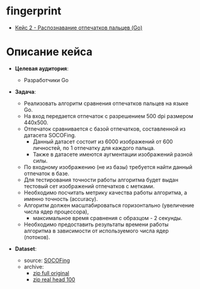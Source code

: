 # fingerprint 
- [Кейс 2 - Распознавание отпечатков пальцев (Go)](https://www.zavodit.ru/ru/profile/hackathons-participant/case/16)

# Описание кейса
- __Целевая аудитория__: 
  - Разработчики Go
- __Задача__: 
  - Реализовать алгоритм сравнения отпечатков пальцев на языке Go. 
  - На вход передается отпечаток с разрешением 500 dpi размером 440x500. 
  - Отпечаток сравнивается с базой отпечатков, составленной из датасета SOCOFing.
    - Данный датасет состоит из 6000 изображений от 600 личностей, по 1 отпечатку для каждого пальца. 
    - Также в датасете имеются аугментации изображений разной силы.
  - По входному изображению (не из базы) требуется найти данный отпечаток в базе. 
  - Для тестирования точности работы алгоритма будет выдан тестовый сет изображений отпечатков с метками. 
  - Необходимо посчитать метрикy качества работы алгоритма, а именно точность (accuracy).
  - Алгоритм должен масштабироваться горизонтально (увеличение числа ядер процессора), 
    - максимальное время сравнения с образцом - 2 секунды. 
  - Необходимо предоставить результаты времени работы алгоритма в зависимости от используемого числа ядер (потоков).

- __Dataset__:
  - source: [SOCOFing](https://www.kaggle.com/datasets/ruizgara/socofing)
  - archive: 
    - [zip full original](https://drive.google.com/file/d/1FNjNfDlFAdQn2gM_w5XBBvslYWiR0Mev/view?usp=sharing)
    - [zip real head 100](https://drive.google.com/file/d/1-0MdvDUjwWeYoQ7uH7xceyYvSGIoe6tU/view?usp=share_link)
